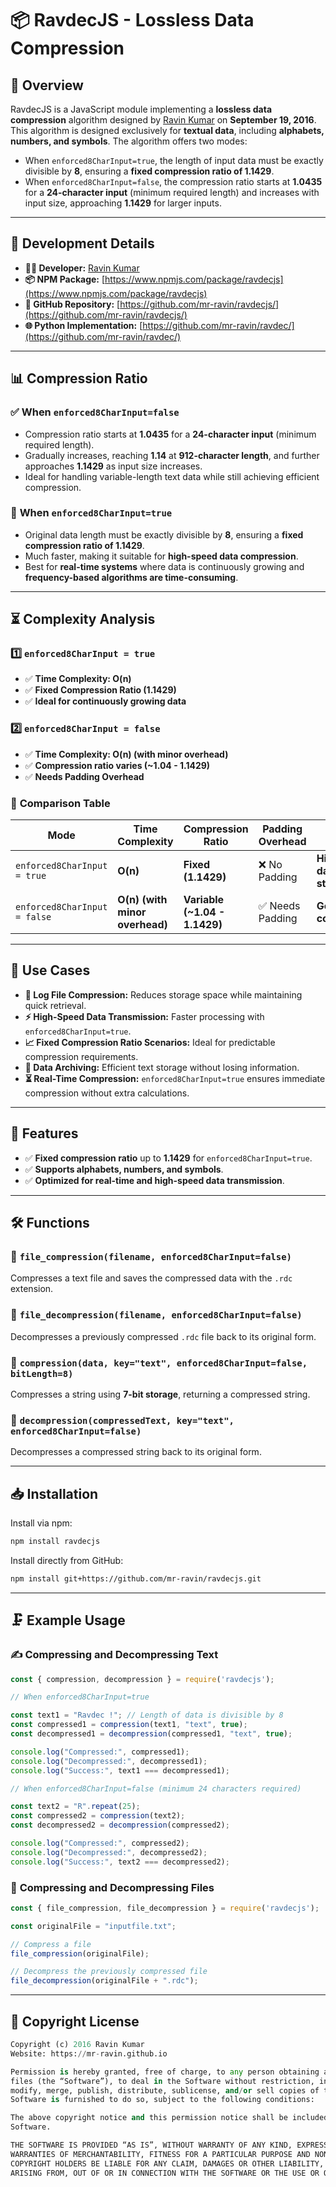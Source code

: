 # 📦 **RavdecJS - Lossless Data Compression**

## 🔹 **Overview**
RavdecJS is a JavaScript module implementing a **lossless data compression** algorithm designed by [Ravin Kumar](https://mr-ravin.github.io) on **September 19, 2016**. This algorithm is designed exclusively for **textual data**, including **alphabets, numbers, and symbols**. The algorithm offers two modes:

- When `enforced8CharInput=true`, the length of input data must be exactly divisible by **8**, ensuring a **fixed compression ratio of 1.1429**.
- When `enforced8CharInput=false`, the compression ratio starts at **1.0435** for a **24-character input** (minimum required length) and increases with input size, approaching **1.1429** for larger inputs.

---
## 🔧 **Development Details**
- **👨‍💻 Developer:** [Ravin Kumar](https://mr-ravin.github.io)  
- **📦 NPM Package:** [https://www.npmjs.com/package/ravdecjs](https://www.npmjs.com/package/ravdecjs)
- **📂 GitHub Repository:** [https://github.com/mr-ravin/ravdecjs/](https://github.com/mr-ravin/ravdecjs/)
- **🌐 Python Implementation:** [https://github.com/mr-ravin/ravdec/](https://github.com/mr-ravin/ravdec/)

---
## 📊 **Compression Ratio**

### ✅ **When `enforced8CharInput=false`**
- Compression ratio starts at **1.0435** for a **24-character input** (minimum required length).
- Gradually increases, reaching **1.14** at **912-character length**, and further approaches **1.1429** as input size increases.
- Ideal for handling variable-length text data while still achieving efficient compression.

### 🚀 **When `enforced8CharInput=true`**
- Original data length must be exactly divisible by **8**, ensuring a **fixed compression ratio of 1.1429**.
- Much faster, making it suitable for **high-speed data compression**.
- Best for **real-time systems** where data is continuously growing and **frequency-based algorithms are time-consuming**.

---
## ⏳ **Complexity Analysis**

### **1️⃣ `enforced8CharInput = true`**

- ✅ **Time Complexity: O(n)**
- ✅ **Fixed Compression Ratio (1.1429)**
- ✅ **Ideal for continuously growing data**

### **2️⃣ `enforced8CharInput = false`**

- ✅ **Time Complexity: O(n) (with minor overhead)**
- ✅ **Compression ratio varies (~1.04 - 1.1429)**
- ✅ **Needs Padding Overhead**

### 📌 **Comparison Table**
| Mode | Time Complexity | Compression Ratio | Padding Overhead | Best Use Case |
|------|---------------|-----------------|----------------|---------------|
| `enforced8CharInput = true` | **O(n)** | **Fixed (1.1429)** | ❌ No Padding | **High-speed data streams** |
| `enforced8CharInput = false` | **O(n) (with minor overhead)** | **Variable (~1.04 - 1.1429)** | ✅ Needs Padding | **General text compression** |

---
## 🎯 **Use Cases**
- **📜 Log File Compression:** Reduces storage space while maintaining quick retrieval.
- **⚡ High-Speed Data Transmission:** Faster processing with `enforced8CharInput=true`.
- **📈 Fixed Compression Ratio Scenarios:** Ideal for predictable compression requirements.
- **📁 Data Archiving:** Efficient text storage without losing information.
- **⏳ Real-Time Compression:** `enforced8CharInput=true` ensures immediate compression without extra calculations.

---
## 🚀 **Features**

- ✅ **Fixed compression ratio** up to **1.1429** for `enforced8CharInput=true`.
- ✅ **Supports alphabets, numbers, and symbols**.
- ✅ **Optimized for real-time and high-speed data transmission**.

---
## 🛠️ **Functions**

### 📌 `file_compression(filename, enforced8CharInput=false)`
Compresses a text file and saves the compressed data with the `.rdc` extension.

### 📌 `file_decompression(filename, enforced8CharInput=false)`
Decompresses a previously compressed `.rdc` file back to its original form.

### 📌 `compression(data, key="text", enforced8CharInput=false, bitLength=8)`
Compresses a string using **7-bit storage**, returning a compressed string.

### 📌 `decompression(compressedText, key="text", enforced8CharInput=false)`
Decompresses a compressed string back to its original form.

---
## 📥 **Installation**

Install via npm:

```sh
npm install ravdecjs
```
Install directly from GitHub:
```sh
npm install git+https://github.com/mr-ravin/ravdecjs.git
```

---
## 🗜️ **Example Usage**

### ✍ **Compressing and Decompressing Text**
```javascript
const { compression, decompression } = require('ravdecjs');

// When enforced8CharInput=true

const text1 = "Ravdec !"; // Length of data is divisible by 8
const compressed1 = compression(text1, "text", true);
const decompressed1 = decompression(compressed1, "text", true);

console.log("Compressed:", compressed1);
console.log("Decompressed:", decompressed1);
console.log("Success:", text1 === decompressed1);

// When enforced8CharInput=false (minimum 24 characters required)

const text2 = "R".repeat(25);
const compressed2 = compression(text2);
const decompressed2 = decompression(compressed2);

console.log("Compressed:", compressed2);
console.log("Decompressed:", decompressed2);
console.log("Success:", text2 === decompressed2);
```

### 📂 **Compressing and Decompressing Files**
```javascript
const { file_compression, file_decompression } = require('ravdecjs');

const originalFile = "inputfile.txt";

// Compress a file
file_compression(originalFile);

// Decompress the previously compressed file
file_decompression(originalFile + ".rdc");
```

---
## 📜 **Copyright License**
```python
Copyright (c) 2016 Ravin Kumar
Website: https://mr-ravin.github.io

Permission is hereby granted, free of charge, to any person obtaining a copy of this software and associated documentation 
files (the “Software”), to deal in the Software without restriction, including without limitation the rights to use, copy, 
modify, merge, publish, distribute, sublicense, and/or sell copies of the Software, and to permit persons to whom the 
Software is furnished to do so, subject to the following conditions:

The above copyright notice and this permission notice shall be included in all copies or substantial portions of the 
Software.

THE SOFTWARE IS PROVIDED “AS IS”, WITHOUT WARRANTY OF ANY KIND, EXPRESS OR IMPLIED, INCLUDING BUT NOT LIMITED TO THE 
WARRANTIES OF MERCHANTABILITY, FITNESS FOR A PARTICULAR PURPOSE AND NONINFRINGEMENT. IN NO EVENT SHALL THE AUTHORS OR 
COPYRIGHT HOLDERS BE LIABLE FOR ANY CLAIM, DAMAGES OR OTHER LIABILITY, WHETHER IN AN ACTION OF CONTRACT, TORT OR OTHERWISE, 
ARISING FROM, OUT OF OR IN CONNECTION WITH THE SOFTWARE OR THE USE OR OTHER DEALINGS IN THE SOFTWARE.
```
